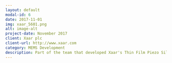 ```yaml
---
layout: default
modal-id: 6
date: 2017-11-01
img: xaar_5601.png
alt: image-alt
project-date: November 2017
client: Xaar plc
client-url: http://www.xaar.com
category: MEMS Development
description: Part of the team that developed Xaar's Thin Film Piezo Silicon MEMS technology. <br> <br> Image credit Xaar plc
---
```

